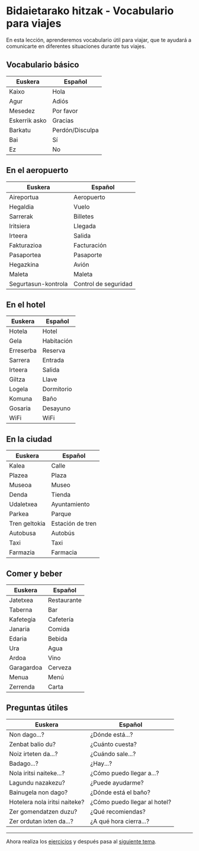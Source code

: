 # Bidaietarako hitzak - Vocabulario para viajes

En esta lección, aprenderemos vocabulario útil para viajar, que te ayudará a comunicarte en diferentes situaciones durante tus viajes.

## Vocabulario básico
|Euskera|Español|
|-------|-------|
|Kaixo|Hola|
|Agur|Adiós|
|Mesedez|Por favor|
|Eskerrik asko|Gracias|
|Barkatu|Perdón/Disculpa|
|Bai|Sí|
|Ez|No|

## En el aeropuerto
|Euskera|Español|
|-------|-------|
|Aireportua|Aeropuerto|
|Hegaldia|Vuelo|
|Sarrerak|Billetes|
|Iritsiera|Llegada|
|Irteera|Salida|
|Fakturazioa|Facturación|
|Pasaportea|Pasaporte|
|Hegazkina|Avión|
|Maleta|Maleta|
|Segurtasun-kontrola|Control de seguridad|

## En el hotel
|Euskera|Español|
|-------|-------|
|Hotela|Hotel|
|Gela|Habitación|
|Erreserba|Reserva|
|Sarrera|Entrada|
|Irteera|Salida|
|Giltza|Llave|
|Logela|Dormitorio|
|Komuna|Baño|
|Gosaria|Desayuno|
|WiFi|WiFi|

## En la ciudad
|Euskera|Español|
|-------|-------|
|Kalea|Calle|
|Plazea|Plaza|
|Museoa|Museo|
|Denda|Tienda|
|Udaletxea|Ayuntamiento|
|Parkea|Parque|
|Tren geltokia|Estación de tren|
|Autobusa|Autobús|
|Taxi|Taxi|
|Farmazia|Farmacia|

## Comer y beber
|Euskera|Español|
|-------|-------|
|Jatetxea|Restaurante|
|Taberna|Bar|
|Kafetegia|Cafetería|
|Janaria|Comida|
|Edaria|Bebida|
|Ura|Agua|
|Ardoa|Vino|
|Garagardoa|Cerveza|
|Menua|Menú|
|Zerrenda|Carta|

## Preguntas útiles
|Euskera|Español|
|-------|-------|
|Non dago...?|¿Dónde está...?|
|Zenbat balio du?|¿Cuánto cuesta?|
|Noiz irteten da...?|¿Cuándo sale...?|
|Badago...?|¿Hay...?|
|Nola iritsi naiteke...?|¿Cómo puedo llegar a...?|
|Lagundu nazakezu?|¿Puede ayudarme?|
|Bainugela non dago?|¿Dónde está el baño?|
|Hotelera nola iritsi naiteke?|¿Cómo puedo llegar al hotel?|
|Zer gomendatzen duzu?|¿Qué recomiendas?|
|Zer ordutan ixten da...?|¿A qué hora cierra...?|


---

Ahora realiza los [ejercicios](/5_viajes/ejerciciosViajes.pdf) y después pasa al [siguiente tema](/6_gramatica).
